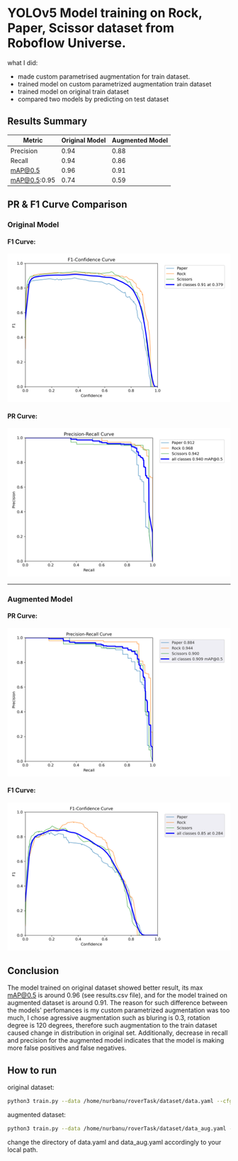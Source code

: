 # YOLOv5 Model training on Rock, Paper, Scissor dataset from Roboflow Universe.

what I did:
- made custom parametrised augmentation for train dataset.
- trained model on custom parametrized augmentation train dataset
- trained model on original train dataset
- compared two models by predicting on test dataset

## Results Summary

| Metric | Original Model | Augmented Model |
|--------|----------------|-----------------|
| Precision | 0.94 | 0.88 |
| Recall | 0.94 | 0.86 |
| mAP@0.5 | 0.96 | 0.91 |
| mAP@0.5:0.95 | 0.74 | 0.59 |
 

## PR & F1 Curve Comparison

### Original Model
#### F1 Curve:
![F1 Curve - Original](yolov5/runs/val/original/F1_curve.png)
#### PR Curve:
![PR Curve - Original](yolov5/runs/val/original/PR_curve.png)

---

### Augmented Model
#### PR Curve:
![PR Curve - Augmented](yolov5/runs/val/aug/PR_curve.png)

#### F1 Curve:
![F1 Curve - Augmented](yolov5/runs/val/aug/F1_curve.png)

## Conclusion
The model trained on original dataset showed better result, its max mAP@0.5 is around 0.96 (see results.csv file), and for the model trained on augmented dataset is around 0.91. The reason for such difference between the models' perfomances is my custom parametrized augmentation was too much, I chose agressive augmentation such as bluring is 0.3, rotation degree is 120 degrees, therefore such augmentation to the train dataset caused change in distribution in original set. Additionally, decrease in recall and precision for the augmented model indicates that the model is making more false positives and false negatives. 

##  How to run
original dataset:

```bash
python3 train.py --data /home/nurbanu/roverTask/dataset/data.yaml --cfg models/yolov5s.yaml --weights yolov5s.pt --batch-size 128 --epochs 30 --device 0
```

augmented dataset:
```bash
python3 train.py --data /home/nurbanu/roverTask/dataset/data_aug.yaml --cfg models/yolov5s.yaml --weights yolov5s.pt --batch-size 128 --epochs 30 --device 0
```

change the directory of data.yaml and data_aug.yaml accordingly to your local path.
